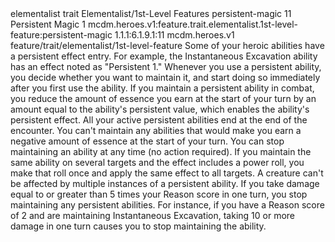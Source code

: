 <ability>
  <metadata>
    <class>elementalist</class>
    <feature_type>trait</feature_type>
    <file_dpath>Elementalist/1st-Level Features</file_dpath>
    <item_id>persistent-magic</item_id>
    <item_index>11</item_index>
    <item_name>Persistent Magic</item_name>
    <level>1</level>
    <scc>mcdm.heroes.v1:feature.trait.elementalist.1st-level-feature:persistent-magic</scc>
    <scdc>1.1.1:6.1.9.1:11</scdc>
    <source>mcdm.heroes.v1</source>
    <type>feature/trait/elementalist/1st-level-feature</type>
  </metadata>
  <effects>
    <effect type="mundane">Some of your heroic abilities have a persistent effect entry. For example, the Instantaneous Excavation ability has an effect noted as &quot;Persistent 1.&quot; Whenever you use a persistent ability, you decide whether you want to maintain it, and start doing so immediately after you first use the ability. If you maintain a persistent ability in combat, you reduce the amount of essence you earn at the start of your turn by an amount equal to the ability&apos;s persistent value, which enables the ability&apos;s persistent effect. All your active persistent abilities end at the end of the encounter.
You can&apos;t maintain any abilities that would make you earn a negative amount of essence at the start of your turn. You can stop maintaining an ability at any time (no action required).
If you maintain the same ability on several targets and the effect includes a power roll, you make that roll once and apply the same effect to all targets. A creature can&apos;t be affected by multiple instances of a persistent ability.
If you take damage equal to or greater than 5 times your Reason score in one turn, you stop maintaining any persistent abilities. For instance, if you have a Reason score of 2 and are maintaining Instantaneous Excavation, taking 10 or more damage in one turn causes you to stop maintaining the ability.</effect>
  </effects>
</ability>
